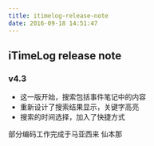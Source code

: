 ```yaml
---
title: itimelog-release-note
date: 2016-09-18 14:51:47
---
```

## iTimeLog release note
### v4.3
- 这一版开始，搜索包括事件笔记中的内容
- 重新设计了搜索结果显示，关键字高亮
- 搜索的时间选择，加入了快捷方式

部分编码工作完成于马亚西来 仙本那